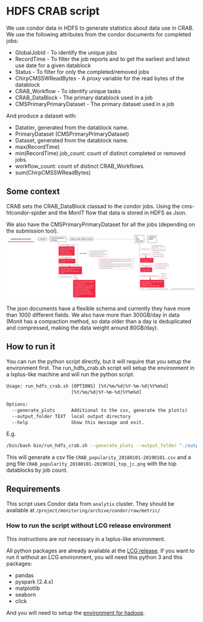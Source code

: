 # HDFS CRAB script

We use condor data in HDFS to generate statistics about data use in CRAB. We use the following attributes from the condor documents for completed jobs: 

- GlobalJobId - To identify the unique jobs
- RecordTime - To filter the job reports and to get the earliest and latest use date for a given datablock
- Status - To filter for only the completed/removed jobs
- ChirpCMSSWReadBytes - A proxy variable for the read bytes of the datablock
- CRAB_Workflow - To identify unique tasks
- CRAB_DataBlock - The primary datablock used in a job
- CMSPrimaryPrimaryDataset - The primary dataset used in a job

And produce a dataset with: 

- Datatier, generated from the datablock name. 
- PrimaryDataset (CMSPrimaryPrimaryDataset)
- Dataset, generated from the datablock name. 
- max(RecordTime)
- min(RecordTime)
  job_count: count of distinct completed or removed jobs. 
- workflow_count: count of distinct CRAB_Workflows. 
- sum(ChirpCMSSWReadBytes)

## Some context

CRAB sets the CRAB_DataBlock classad to the condor jobs. Using the cms-htcondor-spider and the MonIT flow that data is stored in HDFS as Json.

We also have the CMSPrimaryPrimaryDataset for all the jobs (depending on the submission tool). 
![Condor data flow](img/CondorJobsDataMonit.png)

The json documents have a flexible schema and currently they have more than 1000 different fields. We also have more than 300GB/day in data (Monit has a compaction method, so data older than a day is deduplicated and compressed, making the data weight around 80GB/day). 

## How to run it

You can run the python script directly, but it will require that you setup the environment first. The run_hdfs_crab.sh script will setup the environment in a lxplus-like machine and will run the python script. 

```
Usage: run_hdfs_crab.sh [OPTIONS] [%Y/%m/%d|%Y-%m-%d|%Y%m%d]
                        [%Y/%m/%d|%Y-%m-%d|%Y%m%d]

Options:
  --generate_plots      Additional to the csv, generate the plot(s)
  --output_folder TEXT  local output directory
  --help                Show this message and exit.

```

E.g. 

```bash
/bin/bash bin/run_hdfs_crab.sh --generate_plots --output_folder "./output" "2018-01-01" "2019-01-01"
```

This will generate a csv file `CRAB_popularity_20180101-20190101.csv` and a png file `CRAB_popularity_20180101-20190101_top_jc.png` with the top datablocks by job count. 

## Requirements

This script uses Condor data from  `analytix` cluster. They should be available at `/project/monitoring/archive/condor/raw/metric/`

### How to run the script without LCG release environment

This instructions are not necessary in a lxplus-like environment.

All python packages are already available at the [LCG release]( http://lcginfo.cern.ch/release/96python3/ ). If you want to run it without an LCG environment, you will need this python 3 and this packages:

- pandas
- pyspark (2.4.x)
- matplotlib
- seaborn
- click

And you will need to setup the [environment for hadoop]( https://cern.service-now.com/service-portal/article.do?n=KB0004426 ). 

